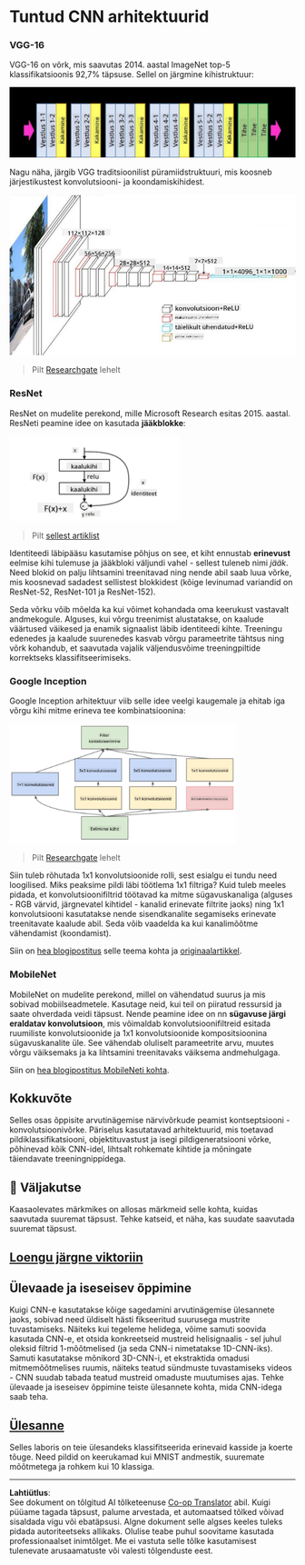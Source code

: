 <!--
CO_OP_TRANSLATOR_METADATA:
{
  "original_hash": "53faab85adfcebd8c10bcd71dc2fa557",
  "translation_date": "2025-10-11T11:25:35+00:00",
  "source_file": "lessons/4-ComputerVision/07-ConvNets/CNN_Architectures.md",
  "language_code": "et"
}
-->
# Tuntud CNN arhitektuurid

### VGG-16

VGG-16 on võrk, mis saavutas 2014. aastal ImageNet top-5 klassifikatsioonis 92,7% täpsuse. Sellel on järgmine kihistruktuur:

![ImageNet kihid](../../../../../translated_images/vgg-16-arch1.d901a5583b3a51baeaab3e768567d921e5d54befa46e1e642616c5458c934028.et.jpg)

Nagu näha, järgib VGG traditsioonilist püramiidstruktuuri, mis koosneb järjestikustest konvolutsiooni- ja koondamiskihidest.

![ImageNet püramiid](../../../../../translated_images/vgg-16-arch.64ff2137f50dd49fdaa786e3f3a975b3f22615efd13efb19c5d22f12e01451a1.et.jpg)

> Pilt [Researchgate](https://www.researchgate.net/figure/Vgg16-model-structure-To-get-the-VGG-NIN-model-we-replace-the-2-nd-4-th-6-th-7-th_fig2_335194493) lehelt

### ResNet

ResNet on mudelite perekond, mille Microsoft Research esitas 2015. aastal. ResNeti peamine idee on kasutada **jääkblokke**:

<img src="../../../../../translated_images/resnet-block.aba4ccbcc094443477d7bee189d44fed695c852d710a702462d6b809155d959a.et.png" width="300"/>

> Pilt [sellest artiklist](https://arxiv.org/pdf/1512.03385.pdf)

Identiteedi läbipääsu kasutamise põhjus on see, et kiht ennustab **erinevust** eelmise kihi tulemuse ja jääkbloki väljundi vahel - sellest tuleneb nimi *jääk*. Need blokid on palju lihtsamini treenitavad ning nende abil saab luua võrke, mis koosnevad sadadest sellistest blokkidest (kõige levinumad variandid on ResNet-52, ResNet-101 ja ResNet-152).

Seda võrku võib mõelda ka kui võimet kohandada oma keerukust vastavalt andmekogule. Alguses, kui võrgu treenimist alustatakse, on kaalude väärtused väikesed ja enamik signaalist läbib identiteedi kihte. Treeningu edenedes ja kaalude suurenedes kasvab võrgu parameetrite tähtsus ning võrk kohandub, et saavutada vajalik väljendusvõime treeningpiltide korrektseks klassifitseerimiseks.

### Google Inception

Google Inception arhitektuur viib selle idee veelgi kaugemale ja ehitab iga võrgu kihi mitme erineva tee kombinatsioonina:

<img src="../../../../../translated_images/inception.a6605b85bcbc6f52490ec55e68109dd41924cba9d7e1007453b4cdf554199c8d.et.png" width="400"/>

> Pilt [Researchgate](https://www.researchgate.net/figure/Inception-module-with-dimension-reductions-left-and-schema-for-Inception-ResNet-v1_fig2_355547454) lehelt

Siin tuleb rõhutada 1x1 konvolutsioonide rolli, sest esialgu ei tundu need loogilised. Miks peaksime pildi läbi töötlema 1x1 filtriga? Kuid tuleb meeles pidada, et konvolutsioonifiltrid töötavad ka mitme sügavuskanaliga (alguses - RGB värvid, järgnevatel kihtidel - kanalid erinevate filtrite jaoks) ning 1x1 konvolutsiooni kasutatakse nende sisendkanalite segamiseks erinevate treenitavate kaalude abil. Seda võib vaadelda ka kui kanalimõõtme vähendamist (koondamist).

Siin on [hea blogipostitus](https://medium.com/analytics-vidhya/talented-mr-1x1-comprehensive-look-at-1x1-convolution-in-deep-learning-f6b355825578) selle teema kohta ja [originaalartikkel](https://arxiv.org/pdf/1312.4400.pdf).

### MobileNet

MobileNet on mudelite perekond, millel on vähendatud suurus ja mis sobivad mobiilseadmetele. Kasutage neid, kui teil on piiratud ressursid ja saate ohverdada veidi täpsust. Nende peamine idee on nn **sügavuse järgi eraldatav konvolutsioon**, mis võimaldab konvolutsioonifiltreid esitada ruumiliste konvolutsioonide ja 1x1 konvolutsioonide kompositsioonina sügavuskanalite üle. See vähendab oluliselt parameetrite arvu, muutes võrgu väiksemaks ja ka lihtsamini treenitavaks väiksema andmehulgaga.

Siin on [hea blogipostitus MobileNeti kohta](https://medium.com/analytics-vidhya/image-classification-with-mobilenet-cc6fbb2cd470).

## Kokkuvõte

Selles osas õppisite arvutinägemise närvivõrkude peamist kontseptsiooni - konvolutsioonivõrke. Päriselus kasutatavad arhitektuurid, mis toetavad pildiklassifikatsiooni, objektituvastust ja isegi pildigeneratsiooni võrke, põhinevad kõik CNN-idel, lihtsalt rohkemate kihtide ja mõningate täiendavate treeningnippidega.

## 🚀 Väljakutse

Kaasaolevates märkmikes on allosas märkmeid selle kohta, kuidas saavutada suuremat täpsust. Tehke katseid, et näha, kas suudate saavutada suuremat täpsust.

## [Loengu järgne viktoriin](https://ff-quizzes.netlify.app/en/ai/quiz/14)

## Ülevaade ja iseseisev õppimine

Kuigi CNN-e kasutatakse kõige sagedamini arvutinägemise ülesannete jaoks, sobivad need üldiselt hästi fikseeritud suurusega mustrite tuvastamiseks. Näiteks kui tegeleme helidega, võime samuti soovida kasutada CNN-e, et otsida konkreetseid mustreid helisignaalis - sel juhul oleksid filtrid 1-mõõtmelised (ja seda CNN-i nimetatakse 1D-CNN-iks). Samuti kasutatakse mõnikord 3D-CNN-i, et ekstraktida omadusi mitmemõõtmelises ruumis, näiteks teatud sündmuste tuvastamiseks videos - CNN suudab tabada teatud mustreid omaduste muutumises ajas. Tehke ülevaade ja iseseisev õppimine teiste ülesannete kohta, mida CNN-idega saab teha.

## [Ülesanne](lab/README.md)

Selles laboris on teie ülesandeks klassifitseerida erinevaid kasside ja koerte tõuge. Need pildid on keerukamad kui MNIST andmestik, suuremate mõõtmetega ja rohkem kui 10 klassiga.

---

**Lahtiütlus**:  
See dokument on tõlgitud AI tõlketeenuse [Co-op Translator](https://github.com/Azure/co-op-translator) abil. Kuigi püüame tagada täpsust, palume arvestada, et automaatsed tõlked võivad sisaldada vigu või ebatäpsusi. Algne dokument selle algses keeles tuleks pidada autoriteetseks allikaks. Olulise teabe puhul soovitame kasutada professionaalset inimtõlget. Me ei vastuta selle tõlke kasutamisest tulenevate arusaamatuste või valesti tõlgenduste eest.